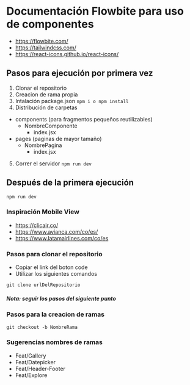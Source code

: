 # Documentación Flowbite para uso de componentes
- https://flowbite.com/
- https://tailwindcss.com/
- https://react-icons.github.io/react-icons/

## Pasos para ejecución por primera vez
1. Clonar el repositorio
2. Creacion de rama propia
3. Intalación package.json
  ``
    npm i o npm install
  ``
4. Distribución de carpetas 
  - components (para fragmentos pequeños reutilizables)
    - NombreComponente
      - index.jsx
  - pages (paginas de mayor tamaño)
    - NombrePagina
      - index.jsx
5. Correr el servidor 
  ``
    npm run dev
  ``

## Después de la primera ejecución 
  ``
    npm run dev
  ``
### Inspiración Mobile View
- https://clicair.co/
- https://www.avianca.com/co/es/
- https://www.latamairlines.com/co/es

### Pasos para clonar el repositorio
- Copiar el link del boton code
- Utilizar los siguientes comandos

``
  git clone urlDelRepositorio
``
##### Nota: seguir los pasos del siguiente punto

### Pasos para la creacion de ramas
``
  git checkout -b NombreRama
``

### Sugerencias nombres de ramas
- Feat/Gallery
- Feat/Datepicker
- Feat/Header-Footer
- Feat/Explore

